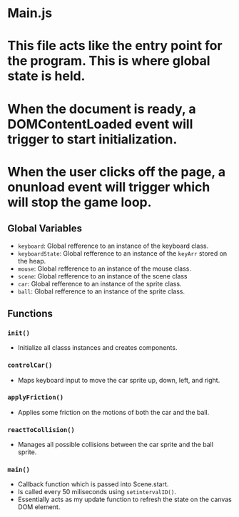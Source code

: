 # Main.js
<h1>This file acts like the entry point for the program. This is where global state is held.</h1>
<h1>When the document is ready, a DOMContentLoaded event will trigger to start initialization.</h1>
<h1>When the user clicks off the page, a onunload event will trigger which will stop the game loop.</h1>

## Global Variables
* `keyboard`: Global refference to an instance of the keyboard class.
* `keyboardState`: Global refference to an instance of the `keyArr` stored on the heap.
* `mouse`: Global refference to an instance of the mouse class.
* `scene`: Global refference to an instance of the scene class
* `car`: Global refference to an instance of the sprite class.
* `ball`: Global refference to an instance of the sprite class.

## Functions

### `init()`
* Initialize all classs instances and creates components.

### `controlCar()`
* Maps keyboard input to move the car sprite up, down, left, and right.

### `applyFriction()`
* Applies some friction on the motions of both the car and the ball.

### `reactToCollision()`
* Manages all possible collisions between the car sprite and the ball sprite.

### `main()`
* Callback function which is passed into Scene.start.
* Is called every 50 miliseconds using `setintervalID()`.
* Essentially acts as my update function to refresh the state on the canvas DOM element. 
